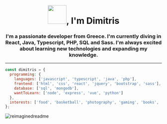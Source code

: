 
<h1 align="center"><img src="https://media.giphy.com/media/xT9Igoe79R16unU7cc/giphy.gif" width="60"></img>, I'm Dimitris</h1>
<h3 align="center">I'm a passionate developer from Greece. I'm currently diving in React, Java, Typescript, PHP, SQL and Sass. I'm always excited about learning new technologies and expanding my knowledge.</h3>

- ---
```javascript
const dimitris = {
  programming: {
    languages: ['javascript', 'typescript', 'java', 'php'],
    frontend: ['html', 'css', 'react', 'jquery', 'bootstrap', 'sass'],
    database: ['sql', 'mongodb'],
    wantToLearn: ['node', 'express', 'vue', 'python']
  },
  interests: ['food', 'basketball', 'photography', 'gaming', 'books', 'music'],
};
```
<img src="https://myreadme.vercel.app/api/embed/dimitriskd?panels=userstatistics,toprepositories,toplanguages,commitgraph" alt="reimaginedreadme"/>
